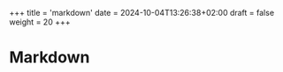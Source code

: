 +++
title = 'markdown'
date = 2024-10-04T13:26:38+02:00
draft = false
weight = 20
+++

# Markdown




